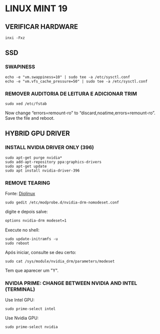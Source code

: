 # LINUX MINT 19 

## VERIFICAR HARDWARE
```shell
inxi -Fxz
```

## SSD
### SWAPINESS
```shell
echo -e "vm.swappiness=10" | sudo tee -a /etc/sysctl.conf
echo -e "vm.vfs_cache_pressure=50" | sudo tee -a /etc/sysctl.conf
```
### REMOVER AUDITORIA DE LEITURA E ADICIONAR TRIM 
```shell
sudo xed /etc/fstab
```
Now change “errors=remount-ro” to “discard,noatime,errors=remount-ro”.    
Save the file and reboot.

## HYBRID GPU DRIVER
### INSTALL NVIDIA DRIVER ONLY (396)
```shell
sudo apt-get purge nvidia*
sudo add-apt-repository ppa:graphics-drivers
sudo apt-get update
sudo apt install nvidia-driver-396
```

### REMOVE TEARING
Fonte: [Diolinux](https://www.diolinux.com.br/2018/07/como-resolver-o-problema-de-screen.html)
```shell
sudo gedit /etc/modprobe.d/nvidia-drm-nomodeset.conf
```
digite e depois salve: 
```txt
options nvidia-drm modeset=1
```
Execute no shell:
```shell
sudo update-initramfs -u
sudo reboot
```
Após iniciar, consulte se deu certo:
```shell
sudo cat /sys/module/nvidia_drm/parameters/modeset
```
Tem que aparecer um "Y".

### NVIDIA PRIME: CHANGE BETWEEN NVIDIA AND INTEL (TERMINAL)
Use Intel GPU:
```shell
sudo prime-select intel
```
Use Nvidia GPU:
```shell
sudo prime-select nvidia
```
